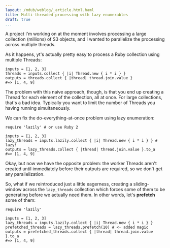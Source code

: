 ```yaml
--- 
layout: /mdub/weblog/_article.html.haml
title: Multi-threaded processing with lazy enumerables
draft: true
...
```


A project I'm working on at the moment involves processing a large collection (millions) of S3 objects, and I wanted to parallelize the processing across multiple threads.

As it happens, yt's actually pretty easy to process a Ruby collection using multiple Threads:

<pre><code class="ruby">inputs = [1, 2, 3]
threads = inputs.collect { |i| Thread.new { i * i } }
outputs = threads.collect { |thread| thread.join.value }
#=> [1, 4, 9]
</code></pre>

The problem with this naive approach, though, is that you end up creating a Thread for each element of the collection, all at once. For large collections, that's a bad idea. Typically you want to limit the number of Threads you having running simultaneously.

We can fix the do-everything-at-once problem using lazy enumeration:

<pre><code class="ruby">require 'lazily' # or use Ruby 2

inputs = [1, 2, 3]
lazy_threads = inputs.lazily.collect { |i| Thread.new { i * i } } # lazy!
outputs = lazy_threads.collect { |thread| thread.join.value }.to_a
#=> [1, 4, 9]
</code></pre>

Okay, but now we have the opposite problem: the worker Threads aren't created until immediately before their outputs are required, so we don't get any parallelization.

So, what if we reintroduced just a little eagerness, creating a sliding-window across the `lazy_threads` collection which forces some of them to be generating before we actually need them.  In other words, let's **prefetch** some of them:

<pre><code class="ruby">require 'lazily'

inputs = [1, 2, 3]
lazy_threads = inputs.lazily.collect { |i| Thread.new { i * i } }
prefetched_threads = lazy_threads.prefetch(10) # <- added magic
outputs = prefetched_threads.collect { |thread| thread.join.value }.to_a
#=> [1, 4, 9]
</code></pre>
